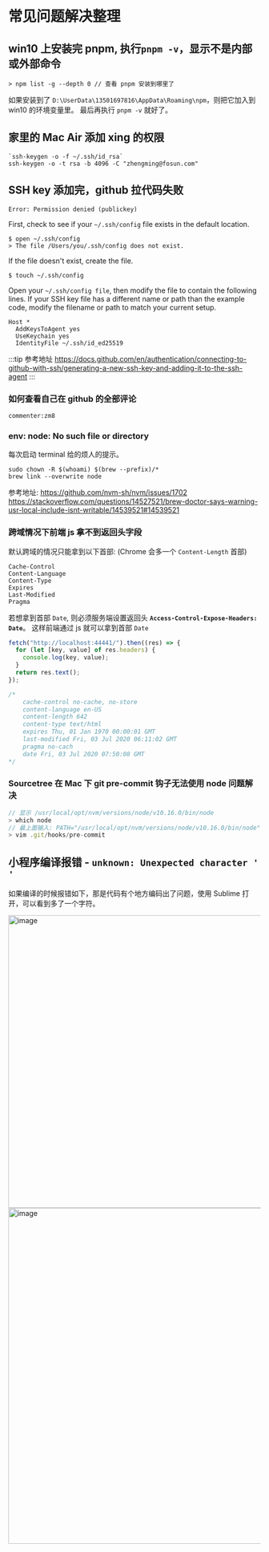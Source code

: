 # 常见问题解决整理

## win10 上安装完 pnpm, 执行`pnpm -v`，显示不是内部或外部命令

```
> npm list -g --depth 0 // 查看 pnpm 安装到哪里了
```

如果安装到了 `D:\UserData\13501697816\AppData\Roaming\npm`，则把它加入到 win10 的环境变量里。
最后再执行 `pnpm -v` 就好了。

## 家里的 Mac Air 添加 xing 的权限

```
`ssh-keygen -o -f ~/.ssh/id_rsa`
ssh-keygen -o -t rsa -b 4096 -C "zhengming@fosun.com"
```

## SSH key 添加完，github 拉代码失败

```
Error: Permission denied (publickey)
```

First, check to see if your `~/.ssh/config` file exists in the default location.

```
$ open ~/.ssh/config
> The file /Users/you/.ssh/config does not exist.
```

If the file doesn't exist, create the file.

```
$ touch ~/.ssh/config
```

Open your `~/.ssh/config file`, then modify the file to contain the following lines. If your SSH key file has a different name or path than the example code, modify the filename or path to match your current setup.

```
Host *
  AddKeysToAgent yes
  UseKeychain yes
  IdentityFile ~/.ssh/id_ed25519
```

:::tip 参考地址
<https://docs.github.com/en/authentication/connecting-to-github-with-ssh/generating-a-new-ssh-key-and-adding-it-to-the-ssh-agent>
:::

### 如何查看自己在 github 的全部评论

```
commenter:zm8
```

### env: node: No such file or directory

每次启动 terminal 给的烦人的提示。

```
sudo chown -R $(whoami) $(brew --prefix)/*
brew link --overwrite node
```

参考地址:
https://github.com/nvm-sh/nvm/issues/1702
https://stackoverflow.com/questions/14527521/brew-doctor-says-warning-usr-local-include-isnt-writable/14539521#14539521

### 跨域情况下前端 js 拿不到返回头字段

默认跨域的情况只能拿到以下首部: (Chrome 会多一个 `Content-Length` 首部)

```
Cache-Control
Content-Language
Content-Type
Expires
Last-Modified
Pragma
```

若想拿到首部 `Date`, 则必须服务端设置返回头 **`Access-Control-Expose-Headers: Date`**。
这样前端通过 js 就可以拿到首部 `Date`

```javascript
fetch("http://localhost:44441/").then((res) => {
  for (let [key, value] of res.headers) {
    console.log(key, value);
  }
  return res.text();
});

/*
    cache-control no-cache, no-store
    content-language en-US
    content-length 642
    content-type text/html
    expires Thu, 01 Jan 1970 00:00:01 GMT
    last-modified Fri, 03 Jul 2020 06:11:02 GMT
    pragma no-cach
    date Fri, 03 Jul 2020 07:50:08 GMT
*/
```

### Sourcetree 在 Mac 下 git pre-commit 钩子无法使用 node 问题解决

```js
// 显示 /usr/local/opt/nvm/versions/node/v10.16.0/bin/node
> which node
// 最上面输入: PATH="/usr/local/opt/nvm/versions/node/v10.16.0/bin/node"
> vim .git/hooks/pre-commit
```

## 小程序编译报错 - `unknown: Unexpected character '​'`

如果编译的时候报错如下，那是代码有个地方编码出了问题，使用 Sublime 打开，可以看到多了一个字符。

<img width="584" alt="image" src="https://github.com/zm8/blog_old/assets/32337542/07973333-cffd-4174-bd9d-1a7e3d8351f1">

<img width="670" alt="image" src="https://github.com/zm8/blog_old/assets/32337542/c7f1f514-26bc-4b03-aa73-83cf75f5e3c4">
